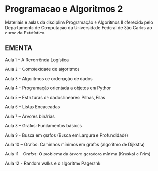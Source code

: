 # Programacao e Algoritmos 2
Materiais e aulas da disciplina Programação e Algoritmos II oferecida pelo Departamento de Computação da Universidade Federal de São Carlos ao curso de Estatística.

EMENTA
-------

Aula 1 – A Recorrência Logística

Aula 2 – Complexidade de algoritmos

Aula 3 - Algoritmos de ordenação de dados

Aula 4 - Programação orientada a objetos em Python

Aula 5 – Estruturas de dados lineares: Pilhas, Filas

Aula 6 – Listas Encadeadas

Aula 7 – Árvores binárias

Aula 8 – Grafos: Fundamentos básicos

Aula 9 - Busca em grafos (Busca em Largura e Profundidade)

Aula 10 – Grafos: Caminhos mínimos em grafos (algoritmo de Dijkstra)

Aula 11 – Grafos: O problema da árvore geradora mínima (Kruskal e Prim)

Aula 12 - Random walks e o algoritmo Pagerank
